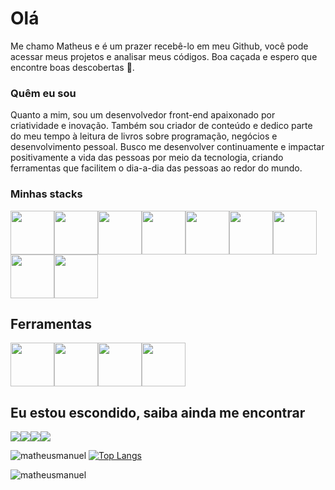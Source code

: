 # Olá
Me chamo Matheus e é um prazer recebê-lo em meu Github, você pode acessar meus projetos e analisar meus códigos. Boa caçada e espero que encontre boas descobertas 🎁.

### Quêm eu sou 
Quanto a mim, sou um desenvolvedor front-end apaixonado por criatividade e inovação. Também sou criador de conteúdo e dedico parte do meu tempo à leitura de livros sobre programação, negócios e desenvolvimento pessoal. Busco me desenvolver continuamente e impactar positivamente a vida das pessoas por meio da tecnologia, criando ferramentas que facilitem o dia-a-dia das pessoas ao redor do mundo.

### Minhas stacks
  <div style="display: flex;flex-wrap: wrap">
    <img src="https://cdn.jsdelivr.net/gh/devicons/devicon/icons/html5/html5-original.svg"  width="70" height="70"/>
    <img src="https://cdn.jsdelivr.net/gh/devicons/devicon/icons/css3/css3-original.svg"  width="70" height="70" /><img src="https://cdn.jsdelivr.net/gh/devicons/devicon/icons/javascript/javascript-original.svg" width="70" height="70" />
    <img src="https://cdn.jsdelivr.net/gh/devicons/devicon/icons/bootstrap/bootstrap-original.svg" width="70" height="70" />
    <img src="https://cdn.jsdelivr.net/gh/devicons/devicon/icons/nodejs/nodejs-original.svg"  width="70" height="70"/>
<!--   <img src="https://cdn.jsdelivr.net/gh/devicons/devicon/icons/react/react-original.svg"  width="70" height="70" style="display: none"/> -->
    <img src="https://cdn.jsdelivr.net/gh/devicons/devicon/icons/mysql/mysql-original.svg" width="70" height="70"/>
    <img src="https://cdn.jsdelivr.net/gh/devicons/devicon/icons/sqlite/sqlite-original-wordmark.svg" width="70" height="70" />
  <img src="https://cdn.jsdelivr.net/gh/devicons/devicon/icons/mongodb/mongodb-original.svg" width="70" height="70" />
   <img src="https://cdn.jsdelivr.net/gh/devicons/devicon/icons/git/git-original.svg" width="70" height="70" /> 
  </div>    

## Ferramentas
<div style="display: flex;flex-wrap: wrap">
            <img src="https://cdn.jsdelivr.net/gh/devicons/devicon/icons/figma/figma-original.svg" width="70" height="70" />
            <img src="https://cdn.jsdelivr.net/gh/devicons/devicon/icons/vscode/vscode-original.svg" width="70" height="70"/>
            <img src="https://cdn.jsdelivr.net/gh/devicons/devicon/icons/github/github-original.svg" width="70" height="70"/>
            <img src="https://cdn.jsdelivr.net/gh/devicons/devicon/icons/npm/npm-original-wordmark.svg" width="70" height="70"/>  
  </div>
          

## Eu estou escondido, saiba ainda me encontrar
<div style="display: flex;flex-wrap: wrap">
          <a href="https://www.instagram.com/matheusmanuel.dev/"> <img src="https://img.shields.io/badge/Instagram-E4405F?style=for-the-badge&logo=instagram&logoColor=white" /></a>
             <a href="https://www.linkedin.com/in/matheus-manuel-62030424a/"> <img src="https://img.shields.io/badge/Linkedin-0077B5?style=for-the-badge&logo=linkedin&logoColor=white" /></a>
            <a href="mailto:matheusmanuel111@gmail.com"> <img src="https://img.shields.io/badge/Gmail-D14836?style=for-the-badge&logo=gmail&logoColor=white" /></a>
            <a href="https://matheusmanuel.netlify.app/"> <img src="https://img.shields.io/badge/website-000000?style=for-the-badge&logo=About.me&logoColor=white" /></a>
  </div>

![matheusmanuel](https://github-readme-stats.vercel.app/api?username=matheusmanuel&show_icons=true&theme=default)
[![Top Langs](https://github-readme-stats.vercel.app/api/top-langs/?username=matheusmanuel&layout=compact)](https://github.com/anuraghazra/github-readme-stats)

<img src="https://komarev.com/ghpvc/?username=matheusmanuel&color=green" alt="matheusmanuel" /> 
